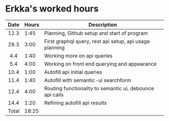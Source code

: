 # Erkka's worked hours

| Date  | Hours | Description                                              |
| :---: | ----- | -------------------------------------------------------- |
| 12.3  | 1:45  | Planning, Github setup and start of program              |
| 29.3  | 3:00  | First graphql query, rest api setup, api usage planning  |
|  4.4  | 1:40  | Working more on api queries                              |
|  5.4  | 4:00  | Working on front end querying and appearance             |
| 10.4  | 1:00  | Autofill api initial queries                             |
| 11.4  | 1:40  | Autofill with semantic-ui searchform                     |
| 12.4  | 4:00  | Routing functionality to semantic ui, debounce api calls |
| 14.4  | 1:20  | Refining autofill api results                            |
| Total | 18:25 |                                                          |
